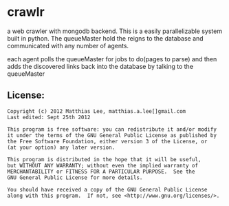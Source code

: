crawlr
======

a web crawler with mongodb backend. This is a easily parallelizable system built in python.
The queueMaster hold the reigns to the database and communicated with any number of agents.

each agent polls the queueMaster for jobs to do(pages to parse) and then adds the discovered links back into the database by talking to the queueMaster


License:
---
```
Copyright (c) 2012 Matthias Lee, matthias.a.lee[]gmail.com
Last edited: Sept 25th 2012

This program is free software: you can redistribute it and/or modify
it under the terms of the GNU General Public License as published by
the Free Software Foundation, either version 3 of the License, or
(at your option) any later version.

This program is distributed in the hope that it will be useful,
but WITHOUT ANY WARRANTY; without even the implied warranty of
MERCHANTABILITY or FITNESS FOR A PARTICULAR PURPOSE.  See the
GNU General Public License for more details.

You should have received a copy of the GNU General Public License
along with this program.  If not, see <http://www.gnu.org/licenses/>.
```